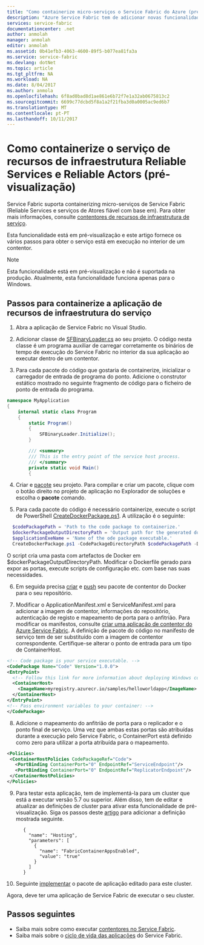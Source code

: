 ```yaml
---
title: "Como containerize micro-serviços o Service Fabric do Azure (pré-visualização)"
description: "Azure Service Fabric tem de adicionar novas funcionalidades para containerize micro-serviços o Service Fabric. Esta funcionalidade encontra-se em pré-visualização."
services: service-fabric
documentationcenter: .net
author: anmolah
manager: anmolah
editor: anmolah
ms.assetid: 0b41efb3-4063-4600-89f5-b077ea81fa3a
ms.service: service-fabric
ms.devlang: dotNet
ms.topic: article
ms.tgt_pltfrm: NA
ms.workload: NA
ms.date: 8/04/2017
ms.author: anmola
ms.openlocfilehash: 6f8ad0bad8d1ae861e6b72f7e1a32ab0675813c2
ms.sourcegitcommit: 6699c77dcbd5f8a1a2f21fba3d0a0005ac9ed6b7
ms.translationtype: MT
ms.contentlocale: pt-PT
ms.lasthandoff: 10/11/2017
---
```

# <a name="how-to-containerize-your-service-fabric-reliable-services-and-reliable-actors-preview"></a>Como containerize o serviço de recursos de infraestrutura Reliable Services e Reliable Actors (pré-visualização)

Service Fabric suporta containerizing micro-serviços de Service Fabric (Reliable Services e serviços de Atores fiável com base em). Para obter mais informações, consulte [contentores de recursos de infraestrutura de serviço](service-fabric-containers-overview.md).


 Esta funcionalidade está em pré-visualização e este artigo fornece os vários passos para obter o serviço está em execução no interior de um contentor.  

> [!NOTE]
> Esta funcionalidade está em pré-visualização e não é suportada na produção. Atualmente, esta funcionalidade funciona apenas para o Windows.

## <a name="steps-to-containerize-your-service-fabric-application"></a>Passos para containerize a aplicação de recursos de infraestrutura do serviço

1. Abra a aplicação de Service Fabric no Visual Studio.

2. Adicionar classe de [SFBinaryLoader.cs](https://github.com/Azure/service-fabric-scripts-and-templates/blob/master/code/SFBinaryLoaderForContainers/SFBinaryLoader.cs) ao seu projeto. O código nesta classe é um programa auxiliar de carregar corretamente os binários de tempo de execução do Service Fabric no interior da sua aplicação ao executar dentro de um contentor.

3. Para cada pacote do código que gostaria de containerize, inicializar o carregador de entrada de programa do ponto. Adicione o construtor estático mostrado no seguinte fragmento de código para o ficheiro de ponto de entrada do programa.

  ```csharp
  namespace MyApplication
  {
      internal static class Program
      {
          static Program()
          {
              SFBinaryLoader.Initialize();
          }

          /// <summary>
          /// This is the entry point of the service host process.
          /// </summary>
          private static void Main()
          {
  ```

4. Criar e [pacote](service-fabric-package-apps.md#Package-App) seu projeto. Para compilar e criar um pacote, clique com o botão direito no projeto de aplicação no Explorador de soluções e escolha o **pacote** comando.

5. Para cada pacote do código é necessário containerize, execute o script de PowerShell [CreateDockerPackage.ps1](https://github.com/Azure/service-fabric-scripts-and-templates/blob/master/scripts/CodePackageToDockerPackage/CreateDockerPackage.ps1). A utilização é o seguinte:
  ```powershell
    $codePackagePath = 'Path to the code package to containerize.'
    $dockerPackageOutputDirectoryPath = 'Output path for the generated docker folder.'
    $applicationExeName = 'Name of the ode package executable.'
    CreateDockerPackage.ps1 -CodePackageDirectoryPath $codePackagePath -DockerPackageOutputDirectoryPath $dockerPackageOutputDirectoryPath -ApplicationExeName $applicationExeName
 ```
  O script cria uma pasta com artefactos de Docker em $dockerPackageOutputDirectoryPath. Modificar o Dockerfile gerado para expor as portas, execute scripts de configuração etc. com base nas suas necessidades.

6. Em seguida precisa [criar](service-fabric-get-started-containers.md#Build-Containers) e [push](service-fabric-get-started-containers.md#Push-Containers) seu pacote de contentor do Docker para o seu repositório.

7. Modificar o ApplicationManifest.xml e ServiceManifest.xml para adicionar a imagem de contentor, informações do repositório, autenticação de registo e mapeamento de porta para o anfitrião. Para modificar os manifestos, consulte [criar uma aplicação de contentor do Azure Service Fabric](service-fabric-get-started-containers.md). A definição de pacote do código no manifesto de serviço tem de ser substituído com a imagem de contentor correspondente. Certifique-se alterar o ponto de entrada para um tipo de ContainerHost.

  ```xml
<!-- Code package is your service executable. -->
<CodePackage Name="Code" Version="1.0.0">
  <EntryPoint>
    <!-- Follow this link for more information about deploying Windows containers to Service Fabric: https://aka.ms/sfguestcontainers -->
    <ContainerHost>
      <ImageName>myregistry.azurecr.io/samples/helloworldapp</ImageName>
    </ContainerHost>
  </EntryPoint>
  <!-- Pass environment variables to your container: -->    
</CodePackage>
  ```

8. Adicione o mapeamento do anfitrião de porta para o replicador e o ponto final de serviço. Uma vez que ambas estas portas são atribuídas durante a execução pelo Service Fabric, o ContainerPort está definido como zero para utilizar a porta atribuída para o mapeamento.

 ```xml
<Policies>
  <ContainerHostPolicies CodePackageRef="Code">
    <PortBinding ContainerPort="0" EndpointRef="ServiceEndpoint"/>
    <PortBinding ContainerPort="0" EndpointRef="ReplicatorEndpoint"/>
  </ContainerHostPolicies>
</Policies>
 ```

9. Para testar esta aplicação, tem de implementá-la para um cluster que está a executar versão 5.7 ou superior. Além disso, tem de editar e atualizar as definições de cluster para ativar esta funcionalidade de pré-visualização. Siga os passos deste [artigo](service-fabric-cluster-fabric-settings.md) para adicionar a definição mostrada seguinte.
```
      {
        "name": "Hosting",
        "parameters": [
          {
            "name": "FabricContainerAppsEnabled",
            "value": "true"
          }
        ]
      }
```
10. Seguinte [implementar](service-fabric-deploy-remove-applications.md) o pacote de aplicação editado para este cluster.

Agora, deve ter uma aplicação de Service Fabric de executar o seu cluster.

## <a name="next-steps"></a>Passos seguintes
* Saiba mais sobre como executar [contentores no Service Fabric](service-fabric-get-started-containers.md).
* Saiba mais sobre o [ciclo de vida das aplicações](service-fabric-application-lifecycle.md) do Service Fabric.
